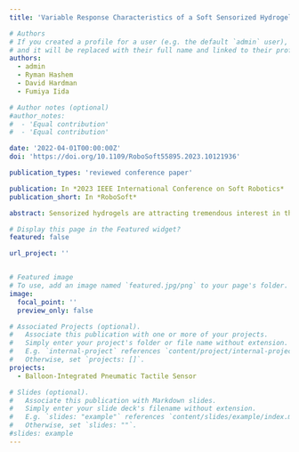 ```yaml
---
title: 'Variable Response Characteristics of a Soft Sensorized Hydrogel Using Mesoscale Cellular Structures'

# Authors
# If you created a profile for a user (e.g. the default `admin` user), write the username (folder name) here
# and it will be replaced with their full name and linked to their profile.
authors:
  - admin
  - Ryman Hashem
  - David Hardman
  - Fumiya Iida

# Author notes (optional)
#author_notes:
#  - 'Equal contribution'
#  - 'Equal contribution'

date: '2022-04-01T00:00:00Z'
doi: 'https://doi.org/10.1109/RoboSoft55895.2023.10121936'

publication_types: 'reviewed conference paper'

publication: In *2023 IEEE International Conference on Soft Robotics*
publication_short: In *RoboSoft*

abstract: Sensorized hydrogels are attracting tremendous interest in the manufacture of flexible strain sensors due to their impressive responses and tunable mechanical properties. However, many require extensive fabrication processes and hazardous raw materials, making their practical application difficult. Here, we demonstrate how the parameters of mesoscale cellular mesh sensors can be varied to control and tune the response characteristics of a biocompatible gelatin-based hydrogel using a straightforward fabrication process and readily available low-cost materials. An analytical model is derived to validate the experimental results, providing a framework for the design and optimization of sensor morphologies. Using this, 40% changes in gauge factor are demonstrated with no change in material properties, indicating that our in-plane cellular structures are a substantial and feasible method to control the sensitivity of flexible and stretchable strain sensors. We use the structures to demonstrate wearable proprioceptive devices, anisotropic bidirectional responses, and localization of a tactile stimulus.

# Display this page in the Featured widget?
featured: false

url_project: ''


# Featured image
# To use, add an image named `featured.jpg/png` to your page's folder.
image:
  focal_point: ''
  preview_only: false

# Associated Projects (optional).
#   Associate this publication with one or more of your projects.
#   Simply enter your project's folder or file name without extension.
#   E.g. `internal-project` references `content/project/internal-project/index.md`.
#   Otherwise, set `projects: []`.
projects:
  - Balloon-Integrated Pneumatic Tactile Sensor

# Slides (optional).
#   Associate this publication with Markdown slides.
#   Simply enter your slide deck's filename without extension.
#   E.g. `slides: "example"` references `content/slides/example/index.md`.
#   Otherwise, set `slides: ""`.
#slides: example
---
```

